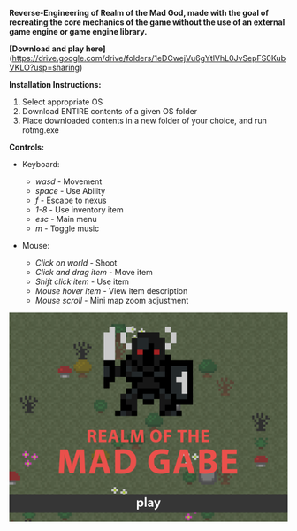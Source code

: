 **Reverse-Engineering of Realm of the Mad God, made with the goal of recreating the core mechanics of the game without the use of an external game engine or game engine library.**

**[Download and play here]** (https://drive.google.com/drive/folders/1eDCwejVu6gYtlVhL0JvSepFS0KubVKLO?usp=sharing)

**Installation Instructions:**
1. Select appropriate OS
2. Download ENTIRE contents of a given OS folder
3. Place downloaded contents in a new folder of your choice, and run rotmg.exe

**Controls:**
  - Keyboard:
      - *wasd* - Movement
      - *space* - Use Ability
      - *f* - Escape to nexus
      - *1-8* - Use inventory item
      - *esc* - Main menu
      - *m* - Toggle music
  
  - Mouse:
      - *Click on world* - Shoot
      - *Click and drag item* - Move item
      - *Shift click item* - Use item
      - *Mouse hover item* - View item description
      - *Mouse scroll* - Mini map zoom adjustment
        
![](rotmg.png)
